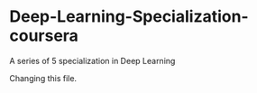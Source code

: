 # Deep-Learning-Specialization-coursera
A series of 5 specialization in Deep Learning

Changing this file.

